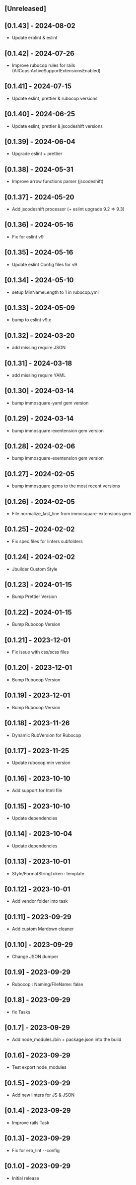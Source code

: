 ## [Unreleased]

## [0.1.43] - 2024-08-02

- Update erblint & eslint

## [0.1.42] - 2024-07-26

- Improve rubocop rules for rails (AllCops:ActiveSupportExtensionsEnabled)

## [0.1.41] - 2024-07-15

- Update eslint, prettier & rubocop versions

## [0.1.40] - 2024-06-25

- Update eslint, prettier & jscodeshift versions

## [0.1.39] - 2024-06-04

- Upgrade eslint + prettier

## [0.1.38] - 2024-05-31

- Improve arrow functions parser (jscodeshift)

## [0.1.37] - 2024-05-20

- Add jscodeshift processor (+ eslint upgrade 9.2 => 9.3)

## [0.1.36] - 2024-05-16

- Fix for eslint v9

## [0.1.35] - 2024-05-16

- Update eslint Config files for v9

## [0.1.34] - 2024-05-10

- setup MinNameLength to 1 in rubocop.yml

## [0.1.33] - 2024-05-09

- bump to eslint v9.x

## [0.1.32] - 2024-03-20

- add missing require JSON

## [0.1.31] - 2024-03-18

- add missing require YAML

## [0.1.30] - 2024-03-14

- bump immosquare-yaml gem version

## [0.1.29] - 2024-03-14

- bump immosquare-exentension gem version

## [0.1.28] - 2024-02-06

- bump immosquare-exentension gem version

## [0.1.27] - 2024-02-05

- bump immosquare gems to the most recent versions

## [0.1.26] - 2024-02-05

- File.normalize_last_line from immosquare-extensions gem

## [0.1.25] - 2024-02-02

- Fix spec.files for linters subfolders

## [0.1.24] - 2024-02-02

- Jbuilder Custom Style

## [0.1.23] - 2024-01-15

- Bump Prettier Version

## [0.1.22] - 2024-01-15

- Bump Rubocop Version

## [0.1.21] - 2023-12-01

- Fix issue with css/scss files

## [0.1.20] - 2023-12-01

- Bump Rubocop Version

## [0.1.19] - 2023-12-01

- Bump Rubocop Version

## [0.1.18] - 2023-11-26

- Dynamic RubVersion for Rubocop

## [0.1.17] - 2023-11-25

- Update rubocop min version

## [0.1.16] - 2023-10-10

- Add support for html file

## [0.1.15] - 2023-10-10

- Update dependencies

## [0.1.14] - 2023-10-04

- Update dependencies


## [0.1.13] - 2023-10-01

- Style/FormatStringToken : template

## [0.1.12] - 2023-10-01

- Add vendor folder into task

## [0.1.11] - 2023-09-29

- Add custom Mardown cleaner

## [0.1.10] - 2023-09-29

- Change JSON dumper

## [0.1.9] - 2023-09-29

- Rubocop : Naming/FileName: false

## [0.1.8] - 2023-09-29

- fix Tasks

## [0.1.7] - 2023-09-29

- Add node_modules./bin +  package.json into the build

## [0.1.6] - 2023-09-29

- Test export node_modules

## [0.1.5] - 2023-09-29

- Add new linters for JS & JSON

## [0.1.4] - 2023-09-29

- Improve rails Task

## [0.1.3] - 2023-09-29

- Fix for erb_lint --config

## [0.1.0] - 2023-09-29

- Initial release
